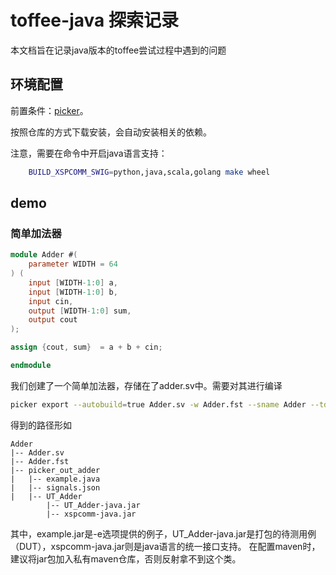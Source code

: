 # toffee-java 探索记录
本文档旨在记录java版本的toffee尝试过程中遇到的问题

## 环境配置
前置条件：[picker](https://github.com/XS-MLVP/picker)。

按照仓库的方式下载安装，会自动安装相关的依赖。

注意，需要在命令中开启java语言支持：

```bash
    BUILD_XSPCOMM_SWIG=python,java,scala,golang make wheel
```

## demo

### 简单加法器

```verilog
module Adder #(
    parameter WIDTH = 64
) (
    input [WIDTH-1:0] a,
    input [WIDTH-1:0] b,
    input cin,
    output [WIDTH-1:0] sum,
    output cout
);

assign {cout, sum}  = a + b + cin;

endmodule

```
我们创建了一个简单加法器，存储在了adder.sv中。需要对其进行编译

```bash
picker export --autobuild=true Adder.sv -w Adder.fst --sname Adder --tdir picker_out_adder --lang java -e --sim verilator
```

得到的路径形如
```plainText
Adder
|-- Adder.sv
|-- Adder.fst
|-- picker_out_adder
|   |-- example.java
|   |-- signals.json
|   |-- UT_Adder
        |-- UT_Adder-java.jar
        |-- xspcomm-java.jar
```
其中，example\.jar是\-e选项提供的例子，UT\_Adder\-java\.jar是打包的待测用例（DUT），xspcomm\-java.jar则是java语言的统一接口支持。
在配置maven时，建议将jar包加入私有maven仓库，否则反射拿不到这个类。
